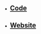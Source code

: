 - ## [Code](https://github.com/chrscmpl/odin-rock-paper-scissors)

- ## [Website](https://chrscmpl.github.io/odin-rock-paper-scissors/)
